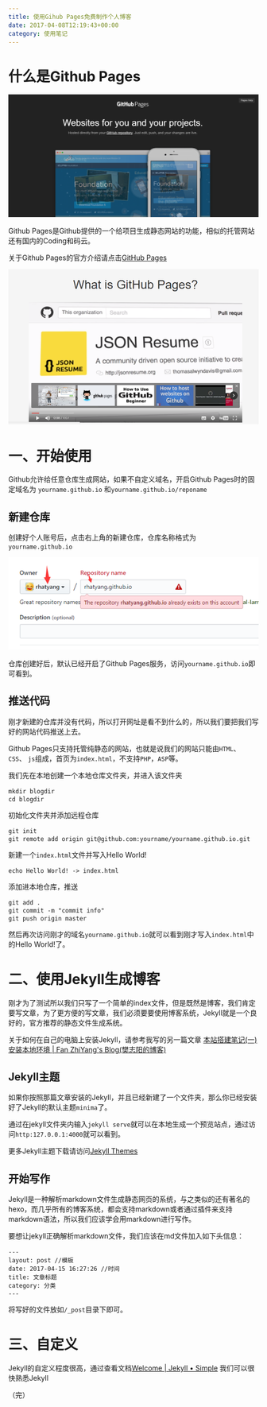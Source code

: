 ```yaml
---
title: 使用Gihub Pages免费制作个人博客
date: 2017-04-08T12:19:43+00:00
category: 使用笔记
---
```


# 什么是Github Pages

![](/pics/2017/07/TIMscreenshot20170715122434.png)

Github Pages是Github提供的一个给项目生成静态网站的功能，相似的托管网站还有国内的Coding和码云。

关于Github Pages的官方介绍请点击[GitHub Pages](https://pages.github.com/)

![](/pics/2017/07/TIMscreenshot20170715122353.png)

# 一、开始使用

Github允许给任意仓库生成网站，如果不自定义域名，开启Github Pages时的固定域名为 `yourname.github.io` 和`yourname.github.io/reponame`

## 新建仓库

创建好个人账号后，点击右上角的新建仓库，仓库名称格式为`yourname.github.io`

![](/pics/2017/07/TIMscreenshot20170715124209.png)

仓库创建好后，默认已经开启了Github Pages服务，访问`yourname.github.io`即可看到。

## 推送代码

刚才新建的仓库并没有代码，所以打开网址是看不到什么的，所以我们要把我们写好的网站代码推送上去。

Github Pages只支持托管纯静态的网站，也就是说我们的网站只能由`HTML`、 `CSS`、 `js`组成，首页为`index.html`，不支持`PHP`，`ASP`等。

我们先在本地创建一个本地仓库文件夹，并进入该文件夹
```
mkdir blogdir
cd blogdir
```

初始化文件夹并添加远程仓库

```
git init 
git remote add origin git@github.com:yourname/yourname.github.io.git
```

新建一个`index.html`文件并写入Hello World!

```
echo Hello World! -> index.html
```

添加进本地仓库，推送
```
git add .
git commit -m "commit info"
git push origin master
```

然后再次访问刚才的域名`yourname.github.io`就可以看到刚才写入`index.html`中的Hello World!了。

# 二、使用Jekyll生成博客

刚才为了测试所以我们只写了一个简单的index文件，但是既然是博客，我们肯定要写文章，为了更方便的写文章，我们必须要要使用博客系统，Jekyll就是一个良好的，官方推荐的静态文件生成系统。

关于如何在自己的电脑上安装Jekyll，请参考我写的另一篇文章 <a href="({{ site.url }}/p/2017/05/this-site-building-notes-01.html)">本站搭建笔记(一)安装本地环境 | Fan ZhiYang's Blog(樊志阳的博客)</a>

## Jekyll主题

如果你按照那篇文章安装的Jekyll，并且已经新建了一个文件夹，那么你已经安装好了Jekyll的默认主题`minima`了。

通过在jekyll文件夹内输入`jekyll serve`就可以在本地生成一个预览站点，通过访问`http:127.0.0.1:4000`就可以看到。

更多Jekyll主题下载请访问[Jekyll Themes](http://jekyllthemes.org/)

## 开始写作

Jekyll是一种解析markdown文件生成静态网页的系统，与之类似的还有著名的hexo，而几乎所有的博客系统，都会支持markdown或者通过插件来支持markdown语法，所以我们应该学会用markdown进行写作。

要想让jekyll正确解析markdown文件，我们应该在md文件加入如下头信息：
```
---
layout: post //模板
date: 2017-04-15 16:27:26 //时间
title: 文章标题
category: 分类
---
```

将写好的文件放如`/_post`目录下即可。

# 三、自定义

Jekyll的自定义程度很高，通过查看文档[Welcome | Jekyll • Simple](http://jekyllrb.com/docs/home/)
我们可以很快熟悉Jekyll

（完）


